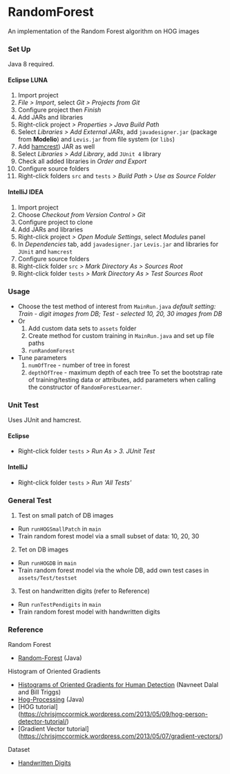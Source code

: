 RandomForest
============

An implementation of the Random Forest algorithm on HOG images

### Set Up
Java 8 required.
#### Eclipse LUNA
1. Import project
  1. *File > Import*, select *Git > Projects from Git*
  2. Configure project then *Finish*
2. Add JARs and libraries
  1. Right-click project *> Properties > Java Build Path*
  2. Select *Libraries > Add External JARs*, add `javadesigner.jar` (package from **Modelio**) and `Levis.jar` from file system (or `libs`)
  3. Add [hamcrest](http://search.maven.org/#search|ga|1|g%3Aorg.hamcrest)) JAR as well
  3. Select *Libraries > Add Library*, add `JUnit 4` library
  4. Check all added libraries in *Order and Export*
3. Configure source folders
  1. Right-click folders `src` and `tests` *> Build Path > Use as Source Folder*

#### IntelliJ IDEA
1. Import project
  1. Choose *Checkout from Version Control > Git*
  2. Configure project to clone
2. Add JARs and libraries
  1. Right-click project *> Open Module Settings*, select *Modules* panel
  2. In *Dependencies* tab, add `javadesigner.jar` `Levis.jar` and libraries for `JUnit` and `hamcrest`
3. Configure source folders
  1. Right-click folder `src` *> Mark Directory As > Sources Root*
  2. Right-click folder `tests` *> Mark Directory As > Test Sources Root*

### Usage
* Choose the test method of interest from `MainRun.java`
  *default setting: Train - digit images from DB; Test - selected 10, 20, 30 images from DB*
* Or
  1. Add custom data sets to `assets` folder
  2. Create method for custom training in `MainRun.java` and set up file paths
  3. `runRandomForest`
* Tune parameters
  1. `numOfTree` - number of tree in forest
  2. `depthOfTree` - maximum depth of each tree
  To set the bootstrap rate of training/testing data or attributes, add parameters when calling the constructor of `RandomForestLearner`.

### Unit Test
Uses JUnit and hamcrest.
#### Eclipse
* Right-click folder `tests` *> Run As > 3. JUnit Test*

#### IntelliJ
* Right-click folder `tests` *> Run 'All Tests'*

### General Test
1. Test on small patch of DB images
  * Run `runHOGSmallPatch` in `main`
  * Train random forest model via a small subset of data: 10, 20, 30
2. Tet on DB images
  * Run `runHOGDB` in `main`
  * Train random forest model via the whole DB, add own test cases in `assets/Test/testset`
3. Test on handwritten digits (refer to Reference)
  * Run `runTestPendigits` in `main`
  * Train random forest model with handwritten digits

### Reference
Random Forest
* [Random-Forest](https://github.com/ironmanMA/Random-Forest) (Java)

Histogram of Oriented Gradients
* [Histograms of Oriented Gradients for Human Detection](http://lear.inrialpes.fr/people/triggs/pubs/Dalal-cvpr05.pdf) (Navneet Dalal and Bill Triggs)
* [Hog-Processing](http://hogprocessing.altervista.org/) (Java)
* [HOG tutorial] (https://chrisjmccormick.wordpress.com/2013/05/09/hog-person-detector-tutorial/)
* [Gradient Vector tutorial] (https://chrisjmccormick.wordpress.com/2013/05/07/gradient-vectors/)

Dataset
* [Handwritten Digits](http://archive.ics.uci.edu/ml/datasets/Pen-Based+Recognition+of+Handwritten+Digits)
